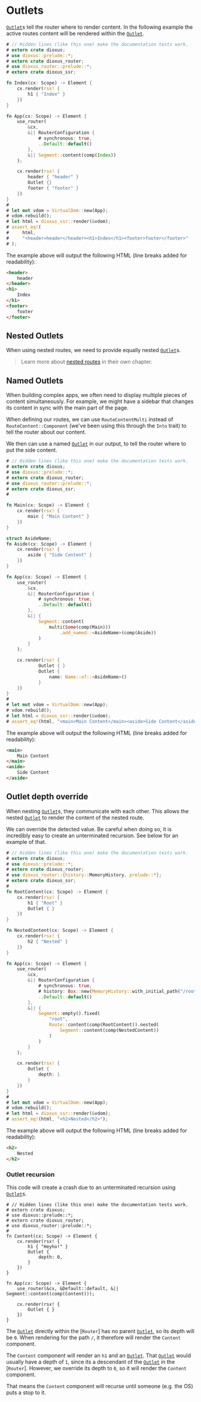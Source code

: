 # Outlets

[`Outlet`]s tell the router where to render content. In the following example
the active routes content will be rendered within the [`Outlet`].

```rust
# // Hidden lines (like this one) make the documentation tests work.
# extern crate dioxus;
# use dioxus::prelude::*;
# extern crate dioxus_router;
# use dioxus_router::prelude::*;
# extern crate dioxus_ssr;

fn Index(cx: Scope) -> Element {
    cx.render(rsx! {
        h1 { "Index" }
    })
}

fn App(cx: Scope) -> Element {
    use_router(
        &cx,
        &|| RouterConfiguration {
            # synchronous: true,
            ..Default::default()
        },
        &|| Segment::content(comp(Index))
    );

    cx.render(rsx! {
        header { "header" }
        Outlet {}
        footer { "footer" }
    })
}
#
# let mut vdom = VirtualDom::new(App);
# vdom.rebuild();
# let html = dioxus_ssr::render(&vdom);
# assert_eq!(
#     html,
#     "<header>header</header><h1>Index</h1><footer>footer</footer>"
# );
```

The example above will output the following HTML (line breaks added for
readability):
```html
<header>
    header
</header>
<h1>
    Index
</h1>
<footer>
    footer
</footer>
```

## Nested Outlets
When using nested routes, we need to provide equally nested [`Outlet`]s.

> Learn more about [nested routes](./routes/nested.md) in their own chapter.

## Named Outlets
When building complex apps, we often need to display multiple pieces of content
simultaneously. For example, we might have a sidebar that changes its content in
sync with the main part of the page.

When defining our routes, we can use `RouteContentMulti` instead of
`RouteContent::Component` (we've been using this through the `Into` trait) to
tell the router about our content.

We then can use a named [`Outlet`] in our output, to tell the router where to
put the side content.

```rust
# // Hidden lines (like this one) make the documentation tests work.
# extern crate dioxus;
# use dioxus::prelude::*;
# extern crate dioxus_router;
# use dioxus_router::prelude::*;
# extern crate dioxus_ssr;
#

fn Main(cx: Scope) -> Element {
    cx.render(rsx! {
        main { "Main Content" }
    })
}

struct AsideName;
fn Aside(cx: Scope) -> Element {
    cx.render(rsx! {
        aside { "Side Content" }
    })
}

fn App(cx: Scope) -> Element {
    use_router(
        &cx,
        &|| RouterConfiguration {
            # synchronous: true,
            ..Default::default()
        },
        &|| {
            Segment::content(
                multi(Some(comp(Main)))
                    .add_named::<AsideName>(comp(Aside))
            )
        }
    );

    cx.render(rsx! {
            Outlet { }
            Outlet {
                name: Name::of::<AsideName>()
            }
    })
}
#
# let mut vdom = VirtualDom::new(App);
# vdom.rebuild();
# let html = dioxus_ssr::render(&vdom);
# assert_eq!(html, "<main>Main Content</main><aside>Side Content</aside>");
```

The example above will output the following HTML (line breaks added for
readability):
```html
<main>
    Main Content
</main>
<aside>
    Side Content
</aside>
```

## Outlet depth override
When nesting [`Outlet`]s, they communicate with each other. This allows the
nested [`Outlet`] to render the content of the nested route.

We can override the detected value. Be careful when doing so, it is incredibly
easy to create an unterminated recursion. See below for an example of that.

```rust
# // Hidden lines (like this one) make the documentation tests work.
# extern crate dioxus;
# use dioxus::prelude::*;
# extern crate dioxus_router;
# use dioxus_router::{history::MemoryHistory, prelude::*};
# extern crate dioxus_ssr;
#
fn RootContent(cx: Scope) -> Element {
    cx.render(rsx! {
        h1 { "Root" }
        Outlet { }
    })
}

fn NestedContent(cx: Scope) -> Element {
    cx.render(rsx! {
        h2 { "Nested" }
    })
}

fn App(cx: Scope) -> Element {
    use_router(
        &cx,
        &|| RouterConfiguration {
            # synchronous: true,
            # history: Box::new(MemoryHistory::with_initial_path("/root").unwrap()),
            ..Default::default()
        },
        &|| {
            Segment::empty().fixed(
                "root",
                Route::content(comp(RootContent)).nested(
                    Segment::content(comp(NestedContent))
                )
            )
        }
    );

    cx.render(rsx! {
        Outlet {
            depth: 1
        }
    })
}
#
# let mut vdom = VirtualDom::new(App);
# vdom.rebuild();
# let html = dioxus_ssr::render(&vdom);
# assert_eq!(html, "<h2>Nested</h2>");
```

The example above will output the following HTML (line breaks added for
readability):
```html
<h2>
    Nested
</h2>
```

### Outlet recursion
This code will create a crash due to an unterminated recursion using
[`Outlet`]s.

```rust,no_run
# // Hidden lines (like this one) make the documentation tests work.
# extern crate dioxus;
# use dioxus::prelude::*;
# extern crate dioxus_router;
# use dioxus_router::prelude::*;
#
fn Content(cx: Scope) -> Element {
    cx.render(rsx! {
        h1 { "Heyho!" }
        Outlet {
            depth: 0,
        }
    })
}

fn App(cx: Scope) -> Element {
    use_router(&cx, &Default::default, &|| Segment::content(comp(Content)));

    cx.render(rsx! {
        Outlet { }
    })
}
```

The [`Outlet`] directly within the [`Router`] has no parent [`Outlet`], so its
depth will be `0`. When rendering for the path `/`, it therefore will render the
`Content` component.

The `Content` component will render an `h1` and an [`Outlet`]. That [`Outlet`]
would usually have a depth of `1`, since its a descendant of the [`Outlet`] in
the [`Router`]. However, we override its depth to `0`, so it will render the
`Content` component.

That means the `Content` component will recurse until someone (e.g. the OS) puts
a stop to it.

[`Outlet`]: https://docs.rs/dioxus-router/latest/dioxus_router/components/fn.Outlet.html
